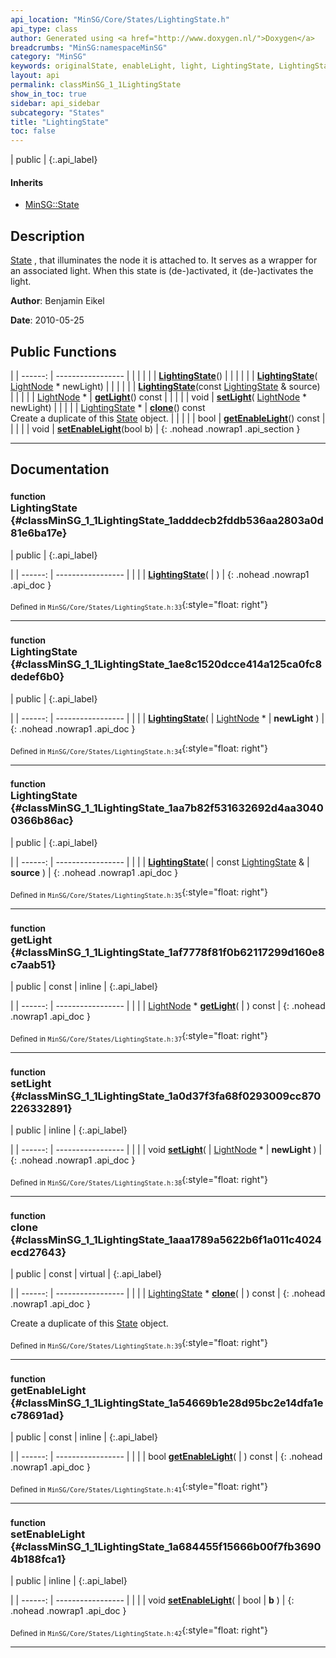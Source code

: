 ```yaml
---
api_location: "MinSG/Core/States/LightingState.h"
api_type: class
author: Generated using <a href="http://www.doxygen.nl/">Doxygen</a>
breadcrumbs: "MinSG:namespaceMinSG"
category: "MinSG"
keywords: originalState, enableLight, light, LightingState, LightingState, LightingState, getLight, setLight, clone, getEnableLight, setEnableLight, doEnableState, doDisableState
layout: api
permalink: classMinSG_1_1LightingState
show_in_toc: true
sidebar: api_sidebar
subcategory: "States"
title: "LightingState"
toc: false
---
```


| public |
{:.api_label}

#### Inherits

* [MinSG::State](classMinSG_1_1State)


## Description



 [State](classMinSG_1_1State) , that illuminates the node it is attached to. It serves as a wrapper for an associated light. When this state is (de-)activated, it (de-)activates the light.



**Author**: Benjamin Eikel



**Date**: 2010-05-25





## Public Functions

|
| ------: | ----------------- |
|  | |
|  | **[LightingState](#classMinSG_1_1LightingState_1adddecb2fddb536aa2803a0d81e6ba17e)**() |
|  | |
|  | **[LightingState](#classMinSG_1_1LightingState_1ae8c1520dcce414a125ca0fc8dedef6b0)**( [LightNode](classMinSG_1_1LightNode) * newLight) |
|  | |
|  | **[LightingState](#classMinSG_1_1LightingState_1aa7b82f531632692d4aa30400366b86ac)**(const [LightingState](classMinSG_1_1LightingState) & source) |
|  | |
| [LightNode](classMinSG_1_1LightNode) * | **[getLight](#classMinSG_1_1LightingState_1af7778f81f0b62117299d160e8c7aab51)**() const |
|  | |
| void | **[setLight](#classMinSG_1_1LightingState_1a0d37f3fa68f0293009cc870226332891)**( [LightNode](classMinSG_1_1LightNode) * newLight) |
|  | |
| [LightingState](classMinSG_1_1LightingState) * | **[clone](#classMinSG_1_1LightingState_1aaa1789a5622b6f1a011c4024ecd27643)**() const <br/> Create a duplicate of this [State](classMinSG_1_1State) object. |
|  | |
| bool | **[getEnableLight](#classMinSG_1_1LightingState_1a54669b1e28d95bc2e14dfa1ec78691ad)**() const |
|  | |
| void | **[setEnableLight](#classMinSG_1_1LightingState_1a684455f15666b00f7fb36904b188fca1)**(bool b) |
{: .nohead .nowrap1 .api_section }


-------------------------------------------------------------------

## Documentation

### <small>function</small><br/> LightingState {#classMinSG_1_1LightingState_1adddecb2fddb536aa2803a0d81e6ba17e}

| public |
{:.api_label}

|
| ------: | ----------------- |
|  |
|  **[LightingState](#classMinSG_1_1LightingState_1adddecb2fddb536aa2803a0d81e6ba17e)**( |  ) |
{: .nohead .nowrap1 .api_doc }





<sub>Defined in `MinSG/Core/States/LightingState.h:33`</sub>{:style="float: right"}

-------------------------------------------------------------------

### <small>function</small><br/> LightingState {#classMinSG_1_1LightingState_1ae8c1520dcce414a125ca0fc8dedef6b0}

| public |
{:.api_label}

|
| ------: | ----------------- |
|  |
|  **[LightingState](#classMinSG_1_1LightingState_1ae8c1520dcce414a125ca0fc8dedef6b0)**( |  [LightNode](classMinSG_1_1LightNode) * | **newLight** ) |
{: .nohead .nowrap1 .api_doc }





<sub>Defined in `MinSG/Core/States/LightingState.h:34`</sub>{:style="float: right"}

-------------------------------------------------------------------

### <small>function</small><br/> LightingState {#classMinSG_1_1LightingState_1aa7b82f531632692d4aa30400366b86ac}

| public |
{:.api_label}

|
| ------: | ----------------- |
|  |
|  **[LightingState](#classMinSG_1_1LightingState_1aa7b82f531632692d4aa30400366b86ac)**( | const [LightingState](classMinSG_1_1LightingState) & | **source** ) |
{: .nohead .nowrap1 .api_doc }





<sub>Defined in `MinSG/Core/States/LightingState.h:35`</sub>{:style="float: right"}

-------------------------------------------------------------------

### <small>function</small><br/> getLight {#classMinSG_1_1LightingState_1af7778f81f0b62117299d160e8c7aab51}

| public | const | inline |
{:.api_label}

|
| ------: | ----------------- |
|  |
| [LightNode](classMinSG_1_1LightNode) * **[getLight](#classMinSG_1_1LightingState_1af7778f81f0b62117299d160e8c7aab51)**( |  ) const |
{: .nohead .nowrap1 .api_doc }





<sub>Defined in `MinSG/Core/States/LightingState.h:37`</sub>{:style="float: right"}

-------------------------------------------------------------------

### <small>function</small><br/> setLight {#classMinSG_1_1LightingState_1a0d37f3fa68f0293009cc870226332891}

| public | inline |
{:.api_label}

|
| ------: | ----------------- |
|  |
| void **[setLight](#classMinSG_1_1LightingState_1a0d37f3fa68f0293009cc870226332891)**( |  [LightNode](classMinSG_1_1LightNode) * | **newLight** ) |
{: .nohead .nowrap1 .api_doc }





<sub>Defined in `MinSG/Core/States/LightingState.h:38`</sub>{:style="float: right"}

-------------------------------------------------------------------

### <small>function</small><br/> clone {#classMinSG_1_1LightingState_1aaa1789a5622b6f1a011c4024ecd27643}

| public | const | virtual |
{:.api_label}

|
| ------: | ----------------- |
|  |
| [LightingState](classMinSG_1_1LightingState) * **[clone](#classMinSG_1_1LightingState_1aaa1789a5622b6f1a011c4024ecd27643)**( |  ) const |
{: .nohead .nowrap1 .api_doc }

Create a duplicate of this [State](classMinSG_1_1State) object.





<sub>Defined in `MinSG/Core/States/LightingState.h:39`</sub>{:style="float: right"}

-------------------------------------------------------------------

### <small>function</small><br/> getEnableLight {#classMinSG_1_1LightingState_1a54669b1e28d95bc2e14dfa1ec78691ad}

| public | const | inline |
{:.api_label}

|
| ------: | ----------------- |
|  |
| bool **[getEnableLight](#classMinSG_1_1LightingState_1a54669b1e28d95bc2e14dfa1ec78691ad)**( |  ) const |
{: .nohead .nowrap1 .api_doc }





<sub>Defined in `MinSG/Core/States/LightingState.h:41`</sub>{:style="float: right"}

-------------------------------------------------------------------

### <small>function</small><br/> setEnableLight {#classMinSG_1_1LightingState_1a684455f15666b00f7fb36904b188fca1}

| public | inline |
{:.api_label}

|
| ------: | ----------------- |
|  |
| void **[setEnableLight](#classMinSG_1_1LightingState_1a684455f15666b00f7fb36904b188fca1)**( | bool | **b** ) |
{: .nohead .nowrap1 .api_doc }





<sub>Defined in `MinSG/Core/States/LightingState.h:42`</sub>{:style="float: right"}

-------------------------------------------------------------------

